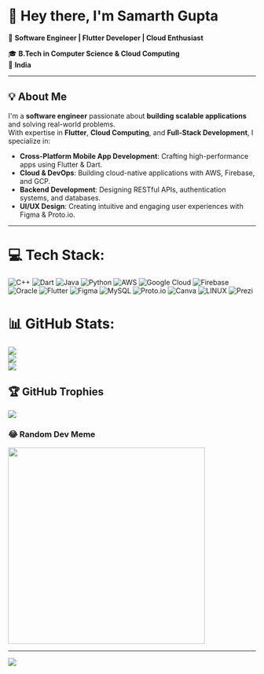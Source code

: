 # 👋 Hey there, I'm Samarth Gupta  

🚀 **Software Engineer | Flutter Developer | Cloud Enthusiast**  

🎓 **B.Tech in Computer Science & Cloud Computing**  
📍 **India**  

---

## 💡 About Me  

I'm a **software engineer** passionate about **building scalable applications** and solving real-world problems.  
With expertise in **Flutter**, **Cloud Computing**, and **Full-Stack Development**, I specialize in:  

- **Cross-Platform Mobile App Development**: Crafting high-performance apps using Flutter & Dart.  
- **Cloud & DevOps**: Building cloud-native applications with AWS, Firebase, and GCP.  
- **Backend Development**: Designing RESTful APIs, authentication systems, and databases.  
- **UI/UX Design**: Creating intuitive and engaging user experiences with Figma & Proto.io.  

---


# 💻 Tech Stack:
![C++](https://img.shields.io/badge/c++-%2300599C.svg?style=for-the-badge&logo=c%2B%2B&logoColor=white) ![Dart](https://img.shields.io/badge/dart-%230175C2.svg?style=for-the-badge&logo=dart&logoColor=white) ![Java](https://img.shields.io/badge/java-%23ED8B00.svg?style=for-the-badge&logo=java&logoColor=white) ![Python](https://img.shields.io/badge/python-3670A0?style=for-the-badge&logo=python&logoColor=ffdd54) ![AWS](https://img.shields.io/badge/AWS-%23FF9900.svg?style=for-the-badge&logo=amazon-aws&logoColor=white) ![Google Cloud](https://img.shields.io/badge/Google%20Cloud-%234285F4.svg?style=for-the-badge&logo=google-cloud&logoColor=white) ![Firebase](https://img.shields.io/badge/firebase-%23039BE5.svg?style=for-the-badge&logo=firebase) ![Oracle](https://img.shields.io/badge/Oracle-F80000?style=for-the-badge&logo=oracle&logoColor=white) ![Flutter](https://img.shields.io/badge/Flutter-%2302569B.svg?style=for-the-badge&logo=Flutter&logoColor=white) 	![Figma](https://img.shields.io/badge/figma-%23F24E1E.svg?style=for-the-badge&logo=figma&logoColor=white) ![MySQL](https://img.shields.io/badge/mysql-%2300f.svg?style=for-the-badge&logo=mysql&logoColor=white) ![Proto.io](https://img.shields.io/badge/Proto.io-161637?style=for-the-badge&logo=proto.io&logoColor=00e5ff) ![Canva](https://img.shields.io/badge/Canva-%2300C4CC.svg?style=for-the-badge&logo=Canva&logoColor=white) ![LINUX](https://img.shields.io/badge/Linux-FCC624?style=for-the-badge&logo=linux&logoColor=black) ![Prezi](https://img.shields.io/badge/Prezi-%23000000.svg?style=for-the-badge&logo=Prezi&logoColor=white)
# 📊 GitHub Stats:
![](https://github-readme-stats.vercel.app/api?username=guptasamarth200&theme=dark&hide_border=false&include_all_commits=false&count_private=false)<br/>
![](https://github-readme-streak-stats.herokuapp.com/?user=guptasamarth200&theme=dark&hide_border=false)<br/>
![](https://github-readme-stats.vercel.app/api/top-langs/?username=guptasamarth200&theme=dark&hide_border=false&include_all_commits=false&count_private=false&layout=compact)

## 🏆 GitHub Trophies
![](https://github-profile-trophy.vercel.app/?username=guptasamarth200&theme=radical&no-frame=false&no-bg=true&margin-w=4)

### 😂 Random Dev Meme
<img src='https://randommeme-five.vercel.app/' style="height: 400px;"/>

---
[![](https://visitcount.itsvg.in/api?id=guptasamarth200&icon=0&color=0)](https://visitcount.itsvg.in)

<!-- Proudly created with GPRM ( https://gprm.itsvg.in ) -->
